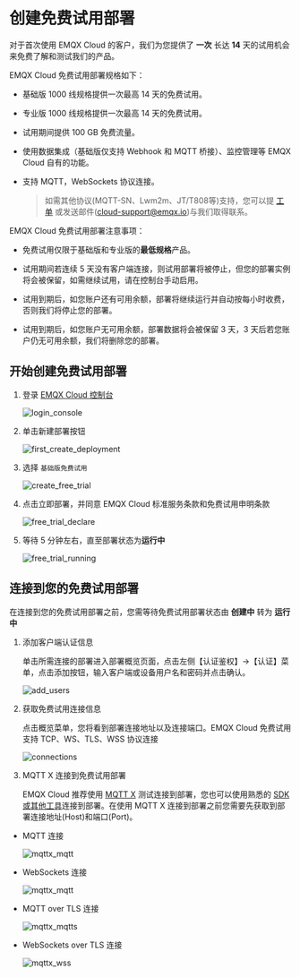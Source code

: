 # 创建免费试用部署

对于首次使用 EMQX Cloud 的客户，我们为您提供了 **一次** 长达 **14** 天的试用机会来免费了解和测试我们的产品。

EMQX Cloud 免费试用部署规格如下：

* 基础版 1000 线规格提供一次最高 14 天的免费试用。

* 专业版 1000 线规格提供一次最高 14 天的免费试用。

* 试用期间提供 100 GB 免费流量。

* 使用数据集成（基础版仅支持 Webhook 和 MQTT 桥接）、监控管理等 EMQX Cloud 自有的功能。

* 支持 MQTT，WebSockets 协议连接。
  
  > 如需其他协议(MQTT-SN、Lwm2m、JT/T808等)支持，您可以提 [工单](../feature/tickets.md) 或发送邮件(cloud-support@emqx.io)与我们取得联系。

EMQX Cloud 免费试用部署注意事项：

* 免费试用仅限于基础版和专业版的**最低规格**产品。

* 试用期间若连续 5 天没有客户端连接，则试用部署将被停止，但您的部署实例将会被保留，如需继续试用，请在控制台手动启用。

* 试用到期后，如您账户还有可用余额，部署将继续运行并自动按每小时收费，否则我们将停止您的部署。

* 试用到期后，如您账户无可用余额，部署数据将会被保留 3 天，3 天后若您账户仍无可用余额，我们将删除您的部署。

## 开始创建免费试用部署

1. 登录 [EMQX Cloud 控制台](https://cloud.emqx.com/console/)

   ![login_console](./_assets/login.png)

2. 单击新建部署按钮

   ![first_create_deployment](./_assets/first_create_deployment.png)

3. 选择 `基础版免费试用`

   ![create_free_trial](./_assets/create_free_trial.png)

4. 点击立即部署，并同意 EMQX Cloud 标准服务条款和免费试用申明条款

   ![free_trial_declare](./_assets/free_trial_declare.png)

5. 等待 5 分钟左右，直至部署状态为**运行中**

   ![free_trial_running](./_assets/free_trial_running.png)

## 连接到您的免费试用部署

在连接到您的免费试用部署之前，您需等待免费试用部署状态由 **创建中** 转为 **运行中**

1. 添加客户端认证信息

   单击所需连接的部署进入部署概览页面，点击左侧【认证鉴权】->【认证】菜单，点击添加按钮，输入客户端或设备用户名和密码并点击确认。

   ![add_users](./_assets/auth.png)

2. 获取免费试用连接信息

   点击概览菜单，您将看到部署连接地址以及连接端口。EMQX Cloud 免费试用支持 TCP、WS、TLS、WSS 协议连接

   ![connections](./_assets/overview.png)

3. MQTT X 连接到免费试用部署

   EMQX Cloud 推荐使用 [MQTT X](https://mqttx.app/zh/) 测试连接到部署，您也可以使用熟悉的 [SDK 或其他工具](../connect_to_deployments/overview.md)连接到部署。在使用 MQTT X 连接到部署之前您需要先获取到部署连接地址(Host)和端口(Port)。

* MQTT 连接

    ![mqttx_mqtt](./_assets/mqttx_mqtt.png)
  
* WebSockets 连接
  
    ![mqttx_mqtt](./_assets/mqttx_ws.png)
  
* MQTT over TLS 连接
  
    ![mqttx_mqtts](./_assets/mqttx_mqtts.png)
  
* WebSockets over TLS 连接
  
    ![mqttx_wss](./_assets/mqttx_wss.png)
